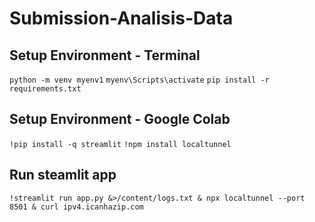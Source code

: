 # Submission-Analisis-Data

## Setup Environment - Terminal
`python -m venv myenv1`
`myenv\Scripts\activate`
`pip install -r requirements.txt`

## Setup Environment - Google Colab
`!pip install -q streamlit`
`!npm install localtunnel`

## Run steamlit app
`!streamlit run app.py &>/content/logs.txt & npx localtunnel --port 8501 & curl ipv4.icanhazip.com`
